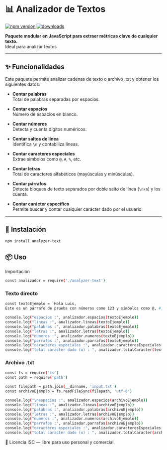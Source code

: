 # 📊 Analizador de Textos

[![npm version](https://img.shields.io/npm/v/analyzer-text.svg)](https://www.npmjs.com/package/analyzer-text)
[![downloads](https://img.shields.io/npm/dt/analyzer-text.svg)](https://www.npmjs.com/package/analyzer-text)

**Paquete modular en JavaScript para extraer métricas clave de cualquier texto.**  
Ideal para analizar textos

---

## ✨ Funcionalidades

Este paquete permite analizar cadenas de texto o archivo .txt y obtener los siguientes datos:

- **Contar palabras**  
  Total de palabras separadas por espacios.

- **Contar espacios**  
  Número de espacios en blanco.

- **Contar números**  
  Detecta y cuenta dígitos numéricos.

- **Contar saltos de línea**  
  Identifica `\n` y contabiliza líneas.

- **Contar caracteres especiales**  
  Extrae símbolos como `@`, `#`, `%`, etc.

- **Contar letras**  
  Total de caracteres alfabéticos (mayúsculas y minúsculas).

- **Contar párrafos**  
  Detecta bloques de texto separados por doble salto de línea (`\n\n`) y los cuenta.

- **Contar carácter específico**  
  Permite buscar y contar cualquier carácter dado por el usuario.

---



## 🚀 Instalación

```bash
npm install analyzer-text
```

##  📦 Uso

Importación

```bash
const analizador = require('./analyzer-text')
```

### Texto directo
```bash
const textoEjemplo = `Hola Luis,
Este es un párrafo de prueba con números como 123 y símbolos como @, #, $.`

console.log("espacios :", analizador.espacios(textoEjemplo))
console.log("lineas :", analizador.lineas(textoEjemplo))
console.log("palabras :", analizador.palabras(textoEjemplo))
console.log("letras :", analizador.letras(textoEjemplo))
console.log("numeros :", analizador.numeros(textoEjemplo))
console.log("parrafos :", analizador.parrafos(textoEjemplo))
console.log("caracteres especiales :", analizador.caracteresEspeciales(textoEjemplo))
console.log("total caracter dado (o) : ", analizador.totalCaracter(textoEjemplo, 'o'))
```

### Archivo .txt
```bash
const fs = require('fs')
const path = require('path')

const filepath = path.join(__dirname, 'input.txt')
const archivoEjemplo = fs.readFileSync(filepath, 'utf-8')

console.log("\nespacios :", analizador.espacios(archivoEjemplo))
console.log("lineas :", analizador.lineas(archivoEjemplo))
console.log("palabras :", analizador.palabras(archivoEjemplo))
console.log("letras :", analizador.letras(archivoEjemplo))
console.log("numeros :", analizador.numeros(archivoEjemplo))
console.log("parrafos :", analizador.parrafos(archivoEjemplo))
console.log("caracteres especiales :", analizador.caracteresEspeciales(archivoEjemplo))
console.log("total caracter dado (o) : ", analizador.totalCaracter(archivoEjemplo,'o'))
```


📘 Licencia
ISC — libre para uso personal y comercial.
